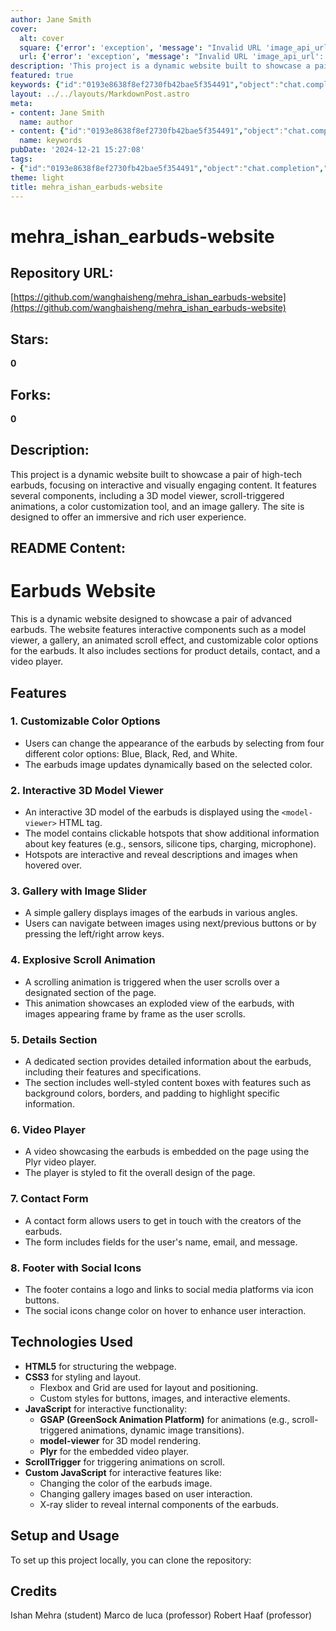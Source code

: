 ```yaml
---
author: Jane Smith
cover:
  alt: cover
  square: {'error': 'exception', 'message': "Invalid URL 'image_api_url': No scheme supplied. Perhaps you meant https://image_api_url?"}
  url: {'error': 'exception', 'message': "Invalid URL 'image_api_url': No scheme supplied. Perhaps you meant https://image_api_url?"}
description: 'This project is a dynamic website built to showcase a pair of high-tech earbuds, focusing on interactive and visually engaging content. It features several components, including a 3D model viewer, scroll-triggered animations, a color customization tool, and an image gallery. The site is designed to offer an immersive and rich user experience.'
featured: true
keywords: {"id":"0193e8638f8ef2730fb42bae5f354491","object":"chat.completion","created":1734770659,"model":"Qwen/Qwen2.5-7B-Instruct","choices":[{"index":0,"message":{"role":"assistant","content":"### Keywords:\n- mehra_ishan_earbuds\n- dynamic website\n- high-tech earbuds\n- interactive content\n- 3D model viewer\n- scroll-triggered animations\n- color customization\n- image gallery\n- immersive experience\n- customizable options\n- interactive components\n- advanced features\n- 3D model\n- scroll animation\n- exploded view\n- details section\n- video player\n- contact form\n- footer\n- social icons\n- custom JavaScript\n- GSAP\n- model-viewer\n- Plyr\n- HTML5\n- CSS3\n- JavaScript\n- Flexbox\n- Grid\n- animation\n- user experience\n\n### Tags:\n#EarbudsWebsite\n#InteractiveWebsite\n#DynamicContent\n#3DModel\n#ScrollAnimation\n#CustomizationOptions\n#UserExperience\n#WebDevelopment\n#HTML5\n#CSS3\n#JavaScriptProgramming\n#EcommerceWebsite\n#ProductDetails"},"finish_reason":"stop"}],"usage":{"prompt_tokens":819,"completion_tokens":200,"total_tokens":1019},"system_fingerprint":""}
layout: ../../layouts/MarkdownPost.astro
meta:
- content: Jane Smith
  name: author
- content: {"id":"0193e8638f8ef2730fb42bae5f354491","object":"chat.completion","created":1734770659,"model":"Qwen/Qwen2.5-7B-Instruct","choices":[{"index":0,"message":{"role":"assistant","content":"### Keywords:\n- mehra_ishan_earbuds\n- dynamic website\n- high-tech earbuds\n- interactive content\n- 3D model viewer\n- scroll-triggered animations\n- color customization\n- image gallery\n- immersive experience\n- customizable options\n- interactive components\n- advanced features\n- 3D model\n- scroll animation\n- exploded view\n- details section\n- video player\n- contact form\n- footer\n- social icons\n- custom JavaScript\n- GSAP\n- model-viewer\n- Plyr\n- HTML5\n- CSS3\n- JavaScript\n- Flexbox\n- Grid\n- animation\n- user experience\n\n### Tags:\n#EarbudsWebsite\n#InteractiveWebsite\n#DynamicContent\n#3DModel\n#ScrollAnimation\n#CustomizationOptions\n#UserExperience\n#WebDevelopment\n#HTML5\n#CSS3\n#JavaScriptProgramming\n#EcommerceWebsite\n#ProductDetails"},"finish_reason":"stop"}],"usage":{"prompt_tokens":819,"completion_tokens":200,"total_tokens":1019},"system_fingerprint":""}
  name: keywords
pubDate: '2024-12-21 15:27:08'
tags:
- {"id":"0193e8638f8ef2730fb42bae5f354491","object":"chat.completion","created":1734770659,"model":"Qwen/Qwen2.5-7B-Instruct","choices":[{"index":0,"message":{"role":"assistant","content":"### Keywords:\n- mehra_ishan_earbuds\n- dynamic website\n- high-tech earbuds\n- interactive content\n- 3D model viewer\n- scroll-triggered animations\n- color customization\n- image gallery\n- immersive experience\n- customizable options\n- interactive components\n- advanced features\n- 3D model\n- scroll animation\n- exploded view\n- details section\n- video player\n- contact form\n- footer\n- social icons\n- custom JavaScript\n- GSAP\n- model-viewer\n- Plyr\n- HTML5\n- CSS3\n- JavaScript\n- Flexbox\n- Grid\n- animation\n- user experience\n\n### Tags:\n#EarbudsWebsite\n#InteractiveWebsite\n#DynamicContent\n#3DModel\n#ScrollAnimation\n#CustomizationOptions\n#UserExperience\n#WebDevelopment\n#HTML5\n#CSS3\n#JavaScriptProgramming\n#EcommerceWebsite\n#ProductDetails"},"finish_reason":"stop"}],"usage":{"prompt_tokens":819,"completion_tokens":200,"total_tokens":1019},"system_fingerprint":""}
theme: light
title: mehra_ishan_earbuds-website
---
```


# mehra_ishan_earbuds-website

## Repository URL: 
[https://github.com/wanghaisheng/mehra_ishan_earbuds-website](https://github.com/wanghaisheng/mehra_ishan_earbuds-website)

## Stars: 
**0**

## Forks: 
**0**

## Description: 
This project is a dynamic website built to showcase a pair of high-tech earbuds, focusing on interactive and visually engaging content. It features several components, including a 3D model viewer, scroll-triggered animations, a color customization tool, and an image gallery. The site is designed to offer an immersive and rich user experience.

## README Content: 
# Earbuds Website

This is a dynamic website designed to showcase a pair of advanced earbuds. The website features interactive components such as a model viewer, a gallery, an animated scroll effect, and customizable color options for the earbuds. It also includes sections for product details, contact, and a video player.

## Features

### 1. **Customizable Color Options**
   - Users can change the appearance of the earbuds by selecting from four different color options: Blue, Black, Red, and White.
   - The earbuds image updates dynamically based on the selected color.

### 2. **Interactive 3D Model Viewer**
   - An interactive 3D model of the earbuds is displayed using the `<model-viewer>` HTML tag.
   - The model contains clickable hotspots that show additional information about key features (e.g., sensors, silicone tips, charging, microphone).
   - Hotspots are interactive and reveal descriptions and images when hovered over.

### 3. **Gallery with Image Slider**
   - A simple gallery displays images of the earbuds in various angles.
   - Users can navigate between images using next/previous buttons or by pressing the left/right arrow keys.

### 4. **Explosive Scroll Animation**
   - A scrolling animation is triggered when the user scrolls over a designated section of the page.
   - This animation showcases an exploded view of the earbuds, with images appearing frame by frame as the user scrolls.

### 5. **Details Section**
   - A dedicated section provides detailed information about the earbuds, including their features and specifications.
   - The section includes well-styled content boxes with features such as background colors, borders, and padding to highlight specific information.

### 6. **Video Player**
   - A video showcasing the earbuds is embedded on the page using the Plyr video player.
   - The player is styled to fit the overall design of the page.

### 7. **Contact Form**
   - A contact form allows users to get in touch with the creators of the earbuds.
   - The form includes fields for the user's name, email, and message.

### 8. **Footer with Social Icons**
   - The footer contains a logo and links to social media platforms via icon buttons.
   - The social icons change color on hover to enhance user interaction.

## Technologies Used

- **HTML5** for structuring the webpage.
- **CSS3** for styling and layout.
  - Flexbox and Grid are used for layout and positioning.
  - Custom styles for buttons, images, and interactive elements.
- **JavaScript** for interactive functionality:
  - **GSAP (GreenSock Animation Platform)** for animations (e.g., scroll-triggered animations, dynamic image transitions).
  - **model-viewer** for 3D model rendering.
  - **Plyr** for the embedded video player.
- **ScrollTrigger** for triggering animations on scroll.
- **Custom JavaScript** for interactive features like:
  - Changing the color of the earbuds image.
  - Changing gallery images based on user interaction.
  - X-ray slider to reveal internal components of the earbuds.

## Setup and Usage
To set up this project locally, you can clone the repository:

## Credits
Ishan Mehra (student)
Marco de luca (professor)
Robert Haaf (professor)



